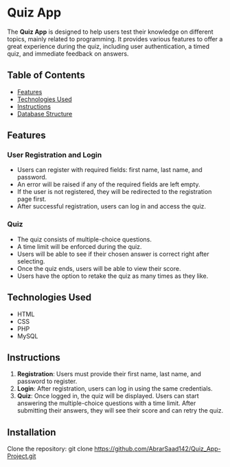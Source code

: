 # Quiz App

The **Quiz App** is designed to help users test their knowledge on different topics, mainly related to programming. It provides various features to offer a great experience during the quiz, including user authentication, a timed quiz, and immediate feedback on answers.

## Table of Contents
- [Features](#features)
- [Technologies Used](#technologies-used)
- [Instructions](#instructions)
- [Database Structure](#database-structure)

## Features

### User Registration and Login
- Users can register with required fields: first name, last name, and password.
- An error will be raised if any of the required fields are left empty.
- If the user is not registered, they will be redirected to the registration page first.
- After successful registration, users can log in and access the quiz.

### Quiz
- The quiz consists of multiple-choice questions.
- A time limit will be enforced during the quiz.
- Users will be able to see if their chosen answer is correct right after selecting.
- Once the quiz ends, users will be able to view their score.
- Users have the option to retake the quiz as many times as they like.

## Technologies Used
  - HTML
  - CSS
  - PHP
  - MySQL

## Instructions

1. **Registration**: Users must provide their first name, last name, and password to register.
2. **Login**: After registration, users can log in using the same credentials.
3. **Quiz**: Once logged in, the quiz will be displayed. Users can start answering the multiple-choice questions with a time limit. After submitting their answers, they will see their score and can retry the quiz.


## Installation

Clone the repository:
   git clone https://github.com/AbrarSaad142/Quiz_App-Project.git
